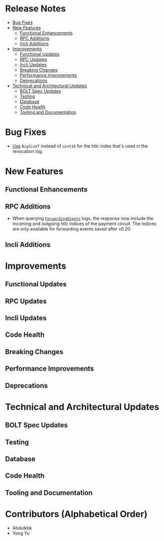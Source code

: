 # Release Notes
- [Bug Fixes](#bug-fixes)
- [New Features](#new-features)
    - [Functional Enhancements](#functional-enhancements)
    - [RPC Additions](#rpc-additions)
    - [lncli Additions](#lncli-additions)
- [Improvements](#improvements)
    - [Functional Updates](#functional-updates)
    - [RPC Updates](#rpc-updates)
    - [lncli Updates](#lncli-updates)
    - [Breaking Changes](#breaking-changes)
    - [Performance Improvements](#performance-improvements)
    - [Deprecations](#deprecations)
- [Technical and Architectural Updates](#technical-and-architectural-updates)
    - [BOLT Spec Updates](#bolt-spec-updates)
    - [Testing](#testing)
    - [Database](#database)
    - [Code Health](#code-health)
    - [Tooling and Documentation](#tooling-and-documentation)

# Bug Fixes

- [Use](https://github.com/lightningnetwork/lnd/pull/9889) `BigSizeT` instead of
  `uint16` for the htlc index that's used in the revocation log.

# New Features

## Functional Enhancements

## RPC Additions

* When querying
[`ForwardingEvents`](https://github.com/lightningnetwork/lnd/pull/9813) logs,
the response now include the incoming and outgoing htlc indices of the payment
circuit. The indices are only available for forwarding events saved after v0.20.

## lncli Additions

# Improvements

## Functional Updates

## RPC Updates

## lncli Updates

## Code Health

## Breaking Changes

## Performance Improvements

## Deprecations

# Technical and Architectural Updates

## BOLT Spec Updates

## Testing

## Database

## Code Health

## Tooling and Documentation

# Contributors (Alphabetical Order)
* Abdulkbk
* Yong Yu
